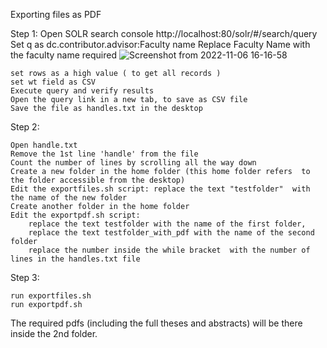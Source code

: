 Exporting files as PDF

Step 1:
    Open SOLR search console http://localhost:80/solr/#/search/query
    Set q as
        dc.contributor.advisor:Faculty name
    Replace Faculty Name with the faculty name required
![Screenshot from 2022-11-06 16-16-58](https://user-images.githubusercontent.com/105716804/210247871-56e777c0-ae15-4130-a2ab-f22801d1fccd.png)

    set rows as a high value ( to get all records )
    set wt field as CSV
    Execute query and verify results
    Open the query link in a new tab, to save as CSV file
    Save the file as handles.txt in the desktop

Step 2:

    Open handle.txt
    Remove the 1st line 'handle' from the file
    Count the number of lines by scrolling all the way down
    Create a new folder in the home folder (this home folder refers  to the folder accessible from the desktop)
    Edit the exportfiles.sh script: replace the text "testfolder"  with the name of the new folder
    Create another folder in the home folder
    Edit the exportpdf.sh script: 
        replace the text testfolder with the name of the first folder, 
        replace the text testfolder_with_pdf with the name of the second folder
        replace the number inside the while bracket  with the number of lines in the handles.txt file


Step 3:

    run exportfiles.sh
    run exportpdf.sh



The required pdfs (including the full theses and abstracts) will be there inside the 2nd folder.





